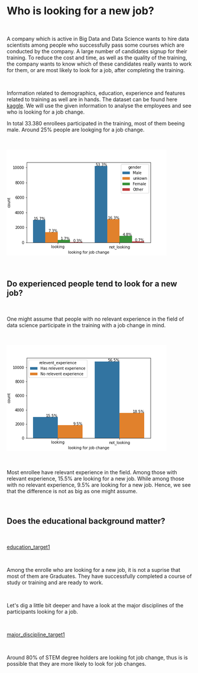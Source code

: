 # Who is looking for a new job?

<br />

A company which is active in Big Data and Data Science wants to hire data scientists among people who successfully pass some courses which are conducted by the company. A large number of candidates signup for their training. To reduce the cost and time, as well as the quality of the training, the company wants to know which of these candidates really wants to work for them, or are most likely to look for a job, after completing the training.

<br />

Information related to demographics, education, experience and features related to training as well are in hands. The dataset can be found here [kaggle](https://www.kaggle.com/arashnic/hr-analytics-job-change-of-data-scientists?select=aug_train.csv). We will use the given information to analyse the employees and see who is looking for a job change. 

In total 33.380 enrollees participated in the training, most of them beeing male. Around 25% people are lookging for a job change. 

<br />

![gender_overview](gender_overview.png)


<br />

## Do experienced people tend to look for a new job?

<br />

One might assume that people with no relevant experience in the field of data science participate in the training with a job change in mind. 

<br />

![relevant_experience](relevant_experience.png)

<br />

Most enrollee have relevant experience in the field. Among those with relevant experience, 15.5% are looking for a new job. While among those with no relevant experience, 9.5% are looking for a new job. Hence, we see that the difference is not as big as one might assume. 

<br />

## Does the educational background matter? 


<br />

[education_target1](education_target1.png)

<br />

Among the enrolle who are looking for a new job, it is not a suprise that most of them are Graduates. They have successfully completed a course of study or training and are ready to work.

<br />

Let's dig a little bit deeper and have a look at the major disciplines of the participants looking for a job. 

<br />

[major_discipline_target1](major_discipline_target1.png)

<br />

Around 80% of STEM degree holders are looking fot job change, thus is is possible that they are more likely to look for job changes. 



## 

